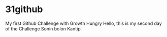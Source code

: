 # 31github
My first Github Challenge with Growth Hungry 
Hello, this is my second day of the Challenge
Sonin bolon
Kantip
